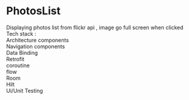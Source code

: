 # PhotosList
Displaying photos list from flickr api , image go full screen when clicked
Tech stack :  
Architecture components  
Navigation components  
Data Binding   
Retrofit  
coroutine   
flow   
Room     
Hilt       
Ui/Unit Testing 
